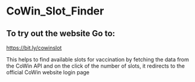 # CoWin_Slot_Finder

## To try out the website Go to:
https://bit.ly/cowinslot

This helps to find available slots for vaccination by fetching the data from the  CoWin API and on the click of the number of slots, it redirects to the official CoWin website login page
